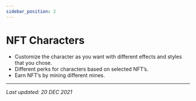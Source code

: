 ```yaml
---
sidebar_position: 2
---
```


# NFT Characters

- Customize the character as you want with different effects and styles that you chose.
- Different perks for characters based on selected NFT’s.
- Earn NFT’s by mining different mines.

---

*Last updated: 20 DEC 2021*